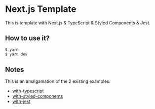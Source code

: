 # Next.js Template

This is template with Next.js & TypeScript & Styled Components & Jest.

## How to use it?

```bash
$ yarn
$ yarn dev
```

## Notes

This is an amalgamation of the 2 existing examples:

- [with-typescript](https://github.com/vercel/next.js/tree/canary/examples/with-typescript)
- [with-styled-components](https://github.com/vercel/next.js/tree/canary/examples/with-styled-components)
- [with-jest](https://github.com/vercel/next.js/tree/canary/examples/with-jest)
